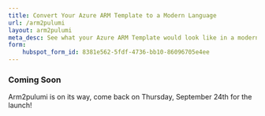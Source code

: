 ```yaml
---
title: Convert Your Azure ARM Template to a Modern Language
url: /arm2pulumi
layout: arm2pulumi
meta_desc: See what your Azure ARM Template would look like in a modern language thanks to Pulumi.
form:
    hubspot_form_id: 8381e562-5fdf-4736-bb10-86096705e4ee
---
```


<div class="w-full mx-auto md:flex">

<div class="md:w-1/2 md:mr-2">

<h3>Coming Soon</h3>
<p>Arm2pulumi is on its way, come back on Thursday, September 24th for the launch!</p>

</div>
